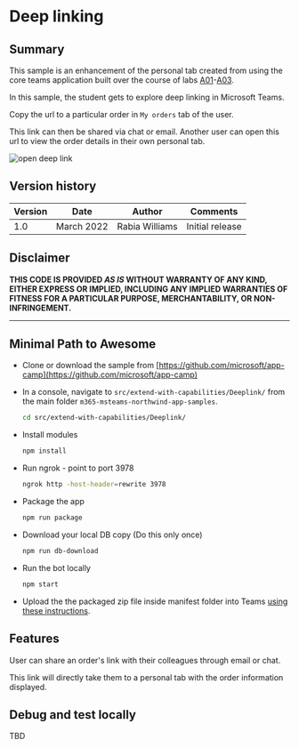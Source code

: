 # Deep linking

## Summary

This sample is an enhancement of the personal tab created from using the core teams application built over the course of labs [A01](../../../lab-instructions/lab-instructions/aad/A01-begin-app.md)-[A03](../../../lab-instructions/aad/A03-after-apply-styling.md).

In this sample, the student gets to explore deep linking in Microsoft Teams.

Copy the url to a particular order in `My orders` tab of the user. 

This link can then be shared via chat or email.
Another user can open this url to view the order details in their own personal tab.

![open deep link](../../../assets/deeplink-working.gif)

## Version history

Version|Date|Author|Comments
-------|----|----|--------
1.0|March 2022|Rabia Williams|Initial release

## Disclaimer

**THIS CODE IS PROVIDED *AS IS* WITHOUT WARRANTY OF ANY KIND, EITHER EXPRESS OR IMPLIED, INCLUDING ANY IMPLIED WARRANTIES OF FITNESS FOR A PARTICULAR PURPOSE, MERCHANTABILITY, OR NON-INFRINGEMENT.**

---

## Minimal Path to Awesome

- Clone or download the sample from [https://github.com/microsoft/app-camp](https://github.com/microsoft/app-camp)

- In a console, navigate to `src/extend-with-capabilities/Deeplink/` from the main folder `m365-msteams-northwind-app-samples`.

    ```bash
    cd src/extend-with-capabilities/Deeplink/
    ```

- Install modules

    ```bash
    npm install
    ```

- Run ngrok - point to port 3978

    ```bash
    ngrok http -host-header=rewrite 3978
    ```

- Package the app

    ```bash
    npm run package
    ```
- Download your local DB copy (Do this only once)

    ```bash
    npm run db-download
    ```

- Run the bot locally
    ```bash
    npm start
    ```

- Upload the the packaged zip file inside manifest folder into Teams [using these instructions](https://docs.microsoft.com/en-us/microsoftteams/platform/concepts/deploy-and-publish/apps-upload).

## Features

User can share an order's link with their colleagues through email or chat. 

This link will directly take them to a personal tab with the order information displayed.


## Debug and test locally

TBD